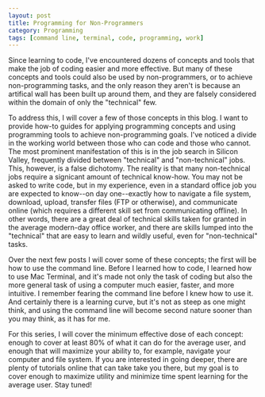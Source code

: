 ```yaml
---
layout: post
title: Programming for Non-Programmers
category: Programming
tags: [command line, terminal, code, programming, work]
---
```


Since learning to code, I've encountered dozens of concepts and tools that make the job of coding easier and more effective. But many of these concepts and tools could also be used by non-programmers, or to achieve non-programming tasks, and the only reason they aren't is because an artifical wall has been built up around them, and they are falsely considered within the domain of only the "technical" few.

To address this, I will cover a few of those concepts in this blog. I want to provide how-to guides for applying programming concepts and using programming tools to achieve non-programming goals. I've noticed a divide in the working world between those who can code and those who cannot. The most prominent manifestation of this is in the job search in Silicon Valley, frequently divided between "technical" and "non-technical" jobs. This, however, is a false dichotomy. The reality is that many non-technical jobs require a signicant amount of technical know-how. You may not be asked to write code, but in my experience, even in a standard office job you are expected to know--on day one--exactly how to navigate a file system, download, upload, transfer files (FTP or otherwise), and communicate online (which requires a different skill set from communicating offline). In other words, there are a great deal of technical skills taken for granted in the average modern-day office worker, and there are skills lumped into the "technical" that are easy to learn and wildly useful, even for "non-technical" tasks.

Over the next few posts I will cover some of these concepts; the first will be how to use the command line. Before I learned how to code, I learned how to use Mac Terminal, and it's made not only the task of coding but also the more general task of using a computer much easier, faster, and more intuitive. I remember fearing the command line before I knew how to use it. And certainly there is a learning curve, but it's not as steep as one might think, and using the command line will become second nature sooner than you may think, as it has for me.

For this series, I will cover the minimum effective dose of each concept: enough to cover at least 80% of what it can do for the average user, and enough that will maximize your ability to, for example, navigate your computer and file system. If you are interested in going deeper, there are plenty of tutorials online that can take take you there, but my goal is to cover enough to maximize utility and minimize time spent learning for the average user. Stay tuned!

